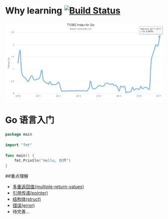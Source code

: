 # Why learning [![Build Status](https://travis-ci.org/zhaoming-mike/hello-go.svg)](https://travis-ci.org/zhaoming-mike/hello-go)

![](Tiobe-Rank-2017-Jan.png)

# Go 语言入门

```go
package main

import "fmt"

func main() {
	fmt.Println("Hello, 世界")
}
```
##重点理解
* [多重返回值(multiple-return-values)](src/13.multiple-return-values/13.multiple-return-values.go) 
* [引用传递(pointer)](src/17.pointers/17.pointers.go)
* [结构体(struct)](src/18.structs/18.structs.go)
* [错误(error)](src/21.errors/21.errors.go)
* 待完善...


